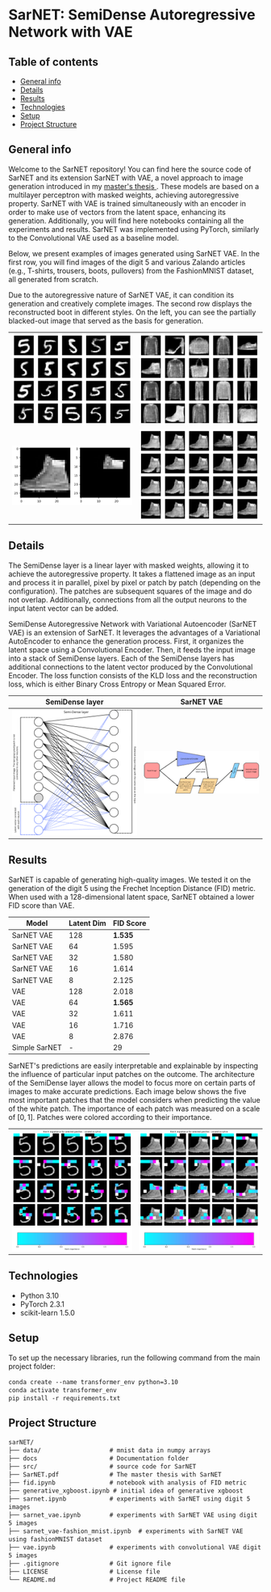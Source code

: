 # SarNET: SemiDense Autoregressive Network with VAE

## Table of contents
* [General info](#general-info)
* [Details](#details)
* [Results](#results)
* [Technologies](#technologies)
* [Setup](#installation-and-run)
* [Project Structure](#project-structure)

## General info
Welcome to the SarNET repository! You can find here the source code of SarNET and its extension SarNET with VAE, a novel approach to image generation introduced in my [master's thesis ](SarNET.pdf). These models are based on a multilayer perceptron with masked weights, achieving autoregressive property. SarNET with VAE is trained simultaneously with an encoder in order to make use of vectors from the latent space, enhancing its generation. Additionally, you will find here notebooks containing all the experiments and results. SarNET was implemented using PyTorch, similarly to the Convolutional VAE used as a baseline model.

Below, we present examples of images generated using SarNET VAE. In the first row, you will find images of the digit 5 and various Zalando articles (e.g., T-shirts, trousers, boots, pullovers) from the FashionMNIST dataset, all generated from scratch.

Due to the autoregressive nature of SarNET VAE, it can condition its generation and creatively complete images. The second row displays the reconstructed boot in different styles. On the left, you can see the partially blacked-out image that served as the basis for generation.

|                          |                         |
:-------------------------:|:-------------------------:
![](./docs/sarnet-vae-gen.png)  |  ![](./docs/fashion-mnist-data.png)
![](./docs/orig-img-fm.png)  |  ![](./docs/recon-img-fm.png)


## Details

The SemiDense layer is a linear layer with masked weights, allowing it to achieve the autoregressive property. It takes a flattened image as an input and process it in parallel, pixel by pixel or patch by patch (depending on the configuration). The patches are subsequent squares of the image and do not overlap. Additionally, connections from all the output neurons to the input latent vector can be added.

SemiDense Autoregressive Network with Variational Autoencoder (SarNET VAE) is an extension of SarNET. It leverages the advantages of a Variational AutoEncoder to enhance the generation process. First, it organizes the latent space
using a Convolutional Encoder. Then, it feeds the input image into a stack of SemiDense layers. Each of the SemiDense layers has additional connections to the latent vector produced by the Convolutional Encoder. The loss function consists of the KLD loss and the reconstruction loss, which is either Binary Cross Entropy or Mean Squared Error.

|          SemiDense layer |    SarNET VAE            |
:-------------------------:|:-------------------------:
![](./docs/SemiDense_graph.png)  |  ![](./docs/sarNET_VAE.png)

## Results
SarNET is capable of generating high-quality images. We tested it on the generation of the digit 5 using the Frechet Inception Distance (FID) metric. When used with a 128-dimensional latent space, SarNET obtained a lower FID score than VAE.

| Model          | Latent Dim | FID Score |
|----------------|------------|-----------|
| SarNET VAE     | 128        | **1.535** |
| SarNET VAE     | 64         | 1.595     |
| SarNET VAE     | 32         | 1.580     |
| SarNET VAE     | 16         | 1.614     |
| SarNET VAE     | 8          | 2.125     |
| VAE            | 128        | 2.018     |
| VAE            | 64         | **1.565** |
| VAE            | 32         | 1.611     |
| VAE            | 16         | 1.716     |
| VAE            | 8          | 2.876     |
| Simple SarNET  | -          | 29        |

SarNET's predictions are easily interpretable and explainable by inspecting the influence of particular input patches on the outcome. The architecture of the SemiDense layer allows the model to focus more on certain parts of images to make accurate predictions. Each image below shows the five most important patches that the model considers when predicting the value of the white patch. The importance of each patch was measured on a scale of $[0, 1]$. Patches were colored according to their importance.

|           |               |
:-------------------------:|:-------------------------:
![](./docs/importance-patches.png)  |  ![](./docs/imp-patch-fm.png)

## Technologies
* Python 3.10
* PyTorch 2.3.1
* scikit-learn 1.5.0

## Setup
To set up the necessary libraries, run the following command from the main project folder:

```
conda create --name transformer_env python=3.10
conda activate transformer_env
pip install -r requirements.txt
```

## Project Structure

```
sarNET/
├── data/                   # mnist data in numpy arrays
├── docs                    # Documentation folder
├── src/                    # source code for SarNET
├── SarNET.pdf              # The master thesis with SarNET
├── fid.ipynb               # notebook with analysis of FID metric
├── generative_xgboost.ipynb # initial idea of generative xgboost
├── sarnet.ipynb            # experiments with SarNET using digit 5 images
├── sarnet_vae.ipynb        # experiments with SarNET VAE using digit 5 images
├── sarnet_vae-fashion_mnist.ipynb  # experiments with SarNET VAE using fashionMNIST dataset
├── vae.ipynb               # experiments with convolutional VAE digit 5 images
├── .gitignore              # Git ignore file
├── LICENSE                 # License file
└── README.md               # Project README file
```